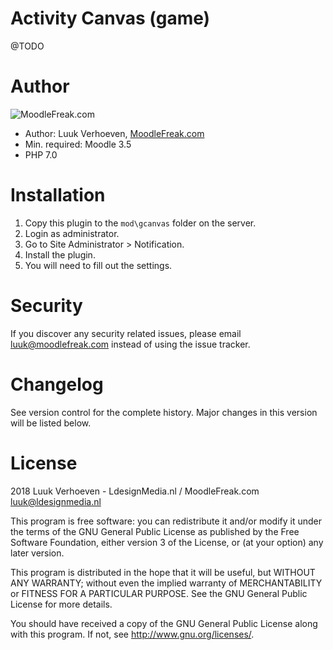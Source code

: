 Activity Canvas (game)
===================
@TODO

Author
====================
![MoodleFreak.com](http://moodlefreak.com/logo_small.png)

* Author: Luuk Verhoeven, [MoodleFreak.com](http://www.moodlefreak.com/)
* Min. required: Moodle 3.5
* PHP 7.0

Installation
====================
1.  Copy this plugin to the `mod\gcanvas` folder on the server.
2.  Login as administrator.
3.  Go to Site Administrator > Notification.
4.  Install the plugin.
5.  You will need to fill out the settings.


Security
====================
If you discover any security related issues, please email [luuk@moodlefreak.com](mailto:luuk@moodlefreak.com) 
instead of using the issue tracker.


Changelog
====================

See version control for the complete history. Major changes in this version will be listed below.


License 
====================
2018 Luuk Verhoeven - LdesignMedia.nl / MoodleFreak.com <luuk@ldesignmedia.nl>

This program is free software: you can redistribute it and/or modify it under
the terms of the GNU General Public License as published by the Free Software
Foundation, either version 3 of the License, or (at your option) any later
version.

This program is distributed in the hope that it will be useful, but WITHOUT ANY
WARRANTY; without even the implied warranty of MERCHANTABILITY or FITNESS FOR A
PARTICULAR PURPOSE.  See the GNU General Public License for more details.

You should have received a copy of the GNU General Public License along with
this program.  If not, see <http://www.gnu.org/licenses/>.
